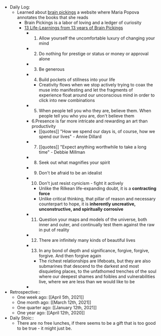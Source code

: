 - Daily Log:
    - Learned about [brain pickings](https://www.brainpickings.org/) a website where Maria Popova annotates the books that she reads
        - Brain Pickings is a labor of loving and a ledger of curiosity
        - [13 Life-Learnings from 13 years of Brain Pickings](https://www.brainpickings.org/2019/10/23/13-learnings-13-years/)
            - 1. Allow yourself the uncomfortable luxury of changing your mind
            - 2. Do nothing for prestige or status or money or approval alone
            - 3. Be generous
            - 4. Build pockets of stillness into your life
                - Creativity flows when we stop actively trying to coax the muse into manifesting and let the fragments of experience float around our unconscious mind in order to click into new combinations
            - 5. When people tell you who they are, believe them. When people tell you who you are, don't believe them
            - 6.Presence is far more intricate and rewarding an art than productivity
                - [[quotes]] "How we spend our days is, of course, how we spend our lives"  - Annie Dillard
            - 7. [[quotes]] "Expect anything worthwhile to take a long time" - Debbie Millman
            - 8. Seek out what magnifies your spirit
            - 9. Don't be afraid to be an idealist
            - 10. Don't just resist cynicism - fight it actively
                - Unlike the Rilkean life-expanding doubt, it is a **contracting force**
                - Unlike critical thinking, that pillar of reason and necessary counterpart to hope, it is **inherently uncreative, unconstructive, and spiritually corrosive**
            - 11. Question your maps and models of the universe, both inner and outer, and continually test them against the raw in put of reality
            - 12. There are infinitely many kinds of beautiful lives
            - 13. In any bond of depth and significance, forgive, forgive, forgive. And then forgive again
                - The richest relationships are lifeboats, but they are also submarines that descend to the darkest and most disquieting places, to the unfathomed trenches of the soul where our deepest shames and foibles and vulnerabilities live, where we are less than we would like to be
            -
- Retrospective::
    - One week ago: [[April 5th, 2021]]
    - One month ago: [[March 12th, 2021]]
    - One quarter ago: [[January 12th, 2021]]
    - One year ago: [[April 12th, 2020]]
- Daily Stoic::
    - There are no free lunches, if there seems to be a gift that is too good to be true - it might just be.
